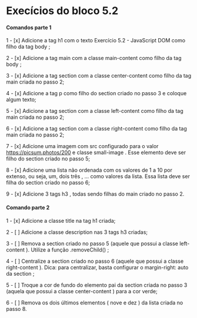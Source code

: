 # Execícios do bloco 5.2

#### Comandos parte 1
  1 - [x] Adicione a tag h1 com o texto Exercício 5.2 - JavaScript DOM como filho da tag body ;

  2 - [x] Adicione a tag main com a classe main-content como filho da tag body ;

  3 - [x] Adicione a tag section com a classe center-content como filho da tag main criada no passo 2;

  4 - [x] Adicione a tag p como filho do section criado no passo 3 e coloque algum texto;

  5 - [x] Adicione a tag section com a classe left-content como filho da tag main criada no passo 2;

  6 - [x] Adicione a tag section com a classe right-content como filho da tag main criada no passo 2;

  7 - [x] Adicione uma imagem com src configurado para o valor https://picsum.photos/200 e classe 
  small-image . Esse elemento deve ser filho do section criado no passo 5;

  8 - [x] Adicione uma lista não ordenada com os valores de 1 a 10 por extenso, ou seja, um, dois
  três , ... como valores da lista. Essa lista deve ser filha do section criado no passo 6;

  9 - [x] Adicione 3 tags h3 , todas sendo filhas do main criado no passo 2.

  #### Comando parte 2

  1 - [x] Adicione a classe title na tag h1 criada;

  2 - [ ] Adicione a classe description nas 3 tags h3 criadas;

  3 - [ ] Remova a section criado no passo 5 (aquele que possui a classe left-content ). Utilize a 
  função .removeChild() ;

  4 - [ ] Centralize a section criado no passo 6 (aquele que possui a classe right-content ). Dica: 
  para centralizar, basta configurar o margin-right: auto da section ;

  5 - [ ] Troque a cor de fundo do elemento pai da section criada no passo 3 (aquela que possui a 
  classe center-content ) para a cor verde;

  6 - [ ] Remova os dois últimos elementos ( nove e dez ) da lista criada no passo 8.
